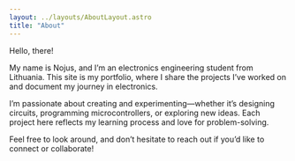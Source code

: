 ```yaml
---
layout: ../layouts/AboutLayout.astro
title: "About"
---
```


Hello, there!

My name is Nojus, and I’m an electronics engineering student from Lithuania. This site is my portfolio, where I share the projects I’ve worked on and document my journey in electronics.

I’m passionate about creating and experimenting—whether it’s designing circuits, programming microcontrollers, or exploring new ideas. Each project here reflects my learning process and love for problem-solving.

Feel free to look around, and don’t hesitate to reach out if you’d like to connect or collaborate!
